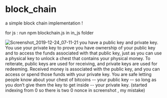 # block_chain

a simple block chain implementation !

for js :
run npm blockchain.js in in_js folder

![Screenshot_2019-12-24_07-11-21](https://user-images.githubusercontent.com/50707709/71379167-5fed7e00-25f0-11ea-8cce-91ad88725b81.png)
you have a public key and private key.
You use your private key to prove you have ownership of your public key and to access
the funds associated with that public key, just as you can use a physical key to unlock
a chest that contains your physical money.
To reiterate, public keys are used for receiving, and private keys are used for redeeming.
Received money is associated with the public key, and you can access or spend those funds
with your private key.
You are safe letting people know about your chest of bitcoins -- your public key -- so
long as you don’t give them the key to get inside -- your private key.
(started indexing from 0 so there is two 0 nonce in screenshot , my mistake)

